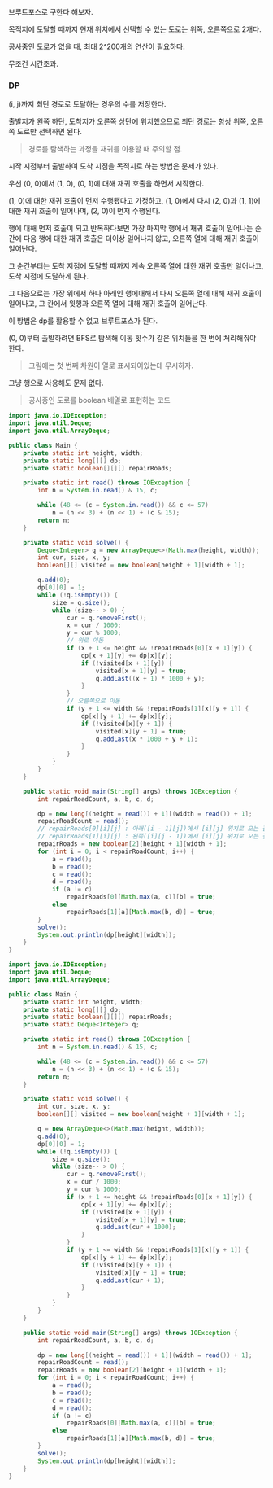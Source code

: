 브루트포스로 구한다 해보자.

목적지에 도달할 때까지 현재 위치에서 선택할 수 있는 도로는 위쪽, 오른쪽으로 2개다.

공사중인 도로가 없을 때, 최대 2^200개의 연산이 필요하다.

무조건 시간초과.

### DP

(i, j)까지 최단 경로로 도달하는 경우의 수를 저장한다.

출발지가 왼쪽 하단, 도착지가 오른쪽 상단에 위치했으므로 최단 경로는 항상 위쪽, 오른쪽 도로만 선택하면 된다.

> 경로를 탐색하는 과정을 재귀를 이용할 때 주의할 점.

시작 지점부터 출발하여 도착 지점을 목적지로 하는 방법은 문제가 있다.

우선 (0, 0)에서 (1, 0), (0, 1)에 대해 재귀 호출을 하면서 시작한다.

(1, 0)에 대한 재귀 호출이 먼저 수행됐다고 가정하고, (1, 0)에서 다시 (2, 0)과 (1, 1)에 대한 재귀 호출이 일어나며, (2, 0)이 먼저 수행된다.

행에 대해 먼저 호출이 되고 반복하다보면 가장 마지막 행에서 재귀 호출이 일어나는 순간에 다음 행에 대한 재귀 호출은 더이상 일어나지 않고, 오른쪽 열에 대해 재귀 호출이 일어난다.

그 순간부터는 도착 지점에 도달할 때까지 계속 오른쪽 열에 대한 재귀 호출만 일어나고, 도착 지점에 도달하게 된다.

그 다음으로는 가장 위에서 하나 아래인 행에대해서 다시 오른쪽 열에 대해 재귀 호출이 일어나고, 그 칸에서 윗행과 오른쪽 열에 대해 재귀 호출이 일어난다.

이 방법은 dp를 활용할 수 없고 브루트포스가 된다.

(0, 0)부터 출발하려면 BFS로 탐색해 이동 횟수가 같은 위치들을 한 번에 처리해줘야 한다.

> 그림에는 첫 번째 차원이 열로 표시되어있는데 무시하자.

그냥 행으로 사용해도 문제 없다.

> 공사중인 도로를 boolean 배열로 표현하는 코드

```java
import java.io.IOException;
import java.util.Deque;
import java.util.ArrayDeque;

public class Main {
	private static int height, width;
	private static long[][] dp;
	private static boolean[][][] repairRoads;

	private static int read() throws IOException {
		int n = System.in.read() & 15, c;

		while (48 <= (c = System.in.read()) && c <= 57)
			n = (n << 3) + (n << 1) + (c & 15);
		return n;
	}

	private static void solve() {
		Deque<Integer> q = new ArrayDeque<>(Math.max(height, width));
		int cur, size, x, y;
		boolean[][] visited = new boolean[height + 1][width + 1];

		q.add(0);
		dp[0][0] = 1;
		while (!q.isEmpty()) {
			size = q.size();
			while (size-- > 0) {
				cur = q.removeFirst();
				x = cur / 1000;
				y = cur % 1000;
				// 위로 이동
				if (x + 1 <= height && !repairRoads[0][x + 1][y]) {
					dp[x + 1][y] += dp[x][y];
					if (!visited[x + 1][y]) {
						visited[x + 1][y] = true;
						q.addLast((x + 1) * 1000 + y);
					}
				}
				// 오른쪽으로 이동
				if (y + 1 <= width && !repairRoads[1][x][y + 1]) {
					dp[x][y + 1] += dp[x][y];
					if (!visited[x][y + 1]) {
						visited[x][y + 1] = true;
						q.addLast(x * 1000 + y + 1);
					}
				}
			}
		}
	}

	public static void main(String[] args) throws IOException {
		int repairRoadCount, a, b, c, d;

		dp = new long[(height = read()) + 1][(width = read()) + 1];
		repairRoadCount = read();
		// repairRoads[0][i][j] : 아래([i - 1][j])에서 [i][j] 위치로 오는 길.
		// repairRoads[1][i][j] : 왼쪽([i][j - 1])에서 [i][j] 위치로 오는 길.
		repairRoads = new boolean[2][height + 1][width + 1];
		for (int i = 0; i < repairRoadCount; i++) {
			a = read();
			b = read();
			c = read();
			d = read();
			if (a != c)
				repairRoads[0][Math.max(a, c)][b] = true;
			else
				repairRoads[1][a][Math.max(b, d)] = true;
		}
		solve();
		System.out.println(dp[height][width]);
	}
}
```

```java
import java.io.IOException;
import java.util.Deque;
import java.util.ArrayDeque;

public class Main {
	private static int height, width;
	private static long[][] dp;
	private static boolean[][][] repairRoads;
	private static Deque<Integer> q;

	private static int read() throws IOException {
		int n = System.in.read() & 15, c;

		while (48 <= (c = System.in.read()) && c <= 57)
			n = (n << 3) + (n << 1) + (c & 15);
		return n;
	}

	private static void solve() {
		int cur, size, x, y;
		boolean[][] visited = new boolean[height + 1][width + 1];

		q = new ArrayDeque<>(Math.max(height, width));
		q.add(0);
		dp[0][0] = 1;
		while (!q.isEmpty()) {
			size = q.size();
			while (size-- > 0) {
				cur = q.removeFirst();
				x = cur / 1000;
				y = cur % 1000;
				if (x + 1 <= height && !repairRoads[0][x + 1][y]) {
					dp[x + 1][y] += dp[x][y];
					if (!visited[x + 1][y]) {
						visited[x + 1][y] = true;
						q.addLast(cur + 1000);
					}
				}
				if (y + 1 <= width && !repairRoads[1][x][y + 1]) {
					dp[x][y + 1] += dp[x][y];
					if (!visited[x][y + 1]) {
						visited[x][y + 1] = true;
						q.addLast(cur + 1);
					}
				}
			}
		}
	}

	public static void main(String[] args) throws IOException {
		int repairRoadCount, a, b, c, d;

		dp = new long[(height = read()) + 1][(width = read()) + 1];
		repairRoadCount = read();
		repairRoads = new boolean[2][height + 1][width + 1];
		for (int i = 0; i < repairRoadCount; i++) {
			a = read();
			b = read();
			c = read();
			d = read();
			if (a != c)
				repairRoads[0][Math.max(a, c)][b] = true;
			else
				repairRoads[1][a][Math.max(b, d)] = true;
		}
		solve();
		System.out.println(dp[height][width]);
	}
}
```
